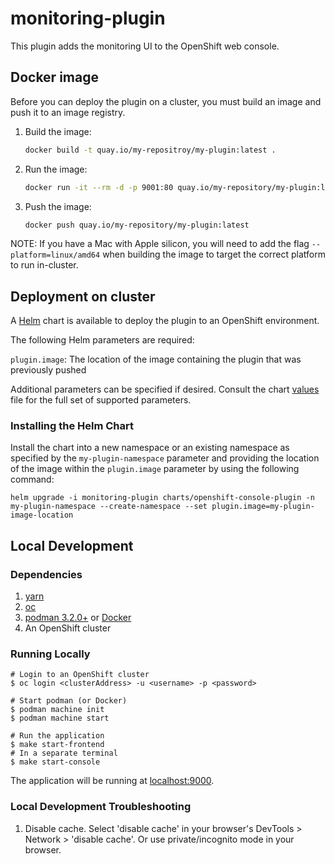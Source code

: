 # monitoring-plugin

This plugin adds the monitoring UI to the OpenShift web console.

## Docker image

Before you can deploy the plugin on a cluster, you must build an image and push it to an image registry.

1. Build the image:

   ```sh
   docker build -t quay.io/my-repositroy/my-plugin:latest .
   ```

2. Run the image:

   ```sh
   docker run -it --rm -d -p 9001:80 quay.io/my-repository/my-plugin:latest
   ```

3. Push the image:

   ```sh
   docker push quay.io/my-repository/my-plugin:latest
   ```

NOTE: If you have a Mac with Apple silicon, you will need to add the flag `--platform=linux/amd64` when building the image to target the correct platform to run in-cluster.

## Deployment on cluster

A [Helm](https://helm.sh) chart is available to deploy the plugin to an OpenShift environment.

The following Helm parameters are required:

`plugin.image`: The location of the image containing the plugin that was previously pushed

Additional parameters can be specified if desired. Consult the chart [values](charts/openshift-console-plugin/values.yaml) file for the full set of supported parameters.

### Installing the Helm Chart

Install the chart into a new namespace or an existing namespace as specified by the `my-plugin-namespace` parameter and providing the location of the image within the `plugin.image` parameter by using the following command:

```shell
helm upgrade -i monitoring-plugin charts/openshift-console-plugin -n my-plugin-namespace --create-namespace --set plugin.image=my-plugin-image-location
```

## Local Development 

### Dependencies 
1. [yarn](https://yarnpkg.com/en/docs/install)
2. [oc](https://mirror.openshift.com/pub/openshift-v4/clients/oc/4.4/) 
3. [podman 3.2.0+](https://podman.io) or [Docker](https://www.docker.com) 
4. An OpenShift cluster

### Running Locally 
```
# Login to an OpenShift cluster 
$ oc login <clusterAddress> -u <username> -p <password>

# Start podman (or Docker) 
$ podman machine init 
$ podman machine start 

# Run the application 
$ make start-frontend
# In a separate terminal 
$ make start-console
```
The application will be running at [localhost:9000](http://localhost:9000/).

### Local Development Troubleshooting 
1. Disable cache. Select 'disable cache' in your browser's DevTools > Network > 'disable cache'. Or use private/incognito mode in your browser.

